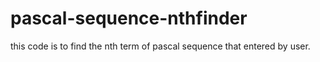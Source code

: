 # pascal-sequence-nthfinder
this code is to find the nth term of pascal sequence that entered by user.

